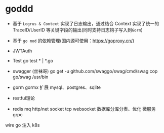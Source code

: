 # goddd

- 基于 `Logrus & Context` 实现了日志输出，通过结合 Context 实现了统一的 TraceID/UserID 等关键字段的输出(同时支持日志钩子写入到`Gorm`)
- 基于 `go mod` 的依赖管理(国内源可使用：<https://goproxy.cn/>)

- JWTAuth 

- Test  go test * | *.go
- swagger (丝袜哥)
    go get -u github.com/swaggo/swag/cmd/swag
    cop go/swag /usr/bin
- gorm 
    gormx 扩展
    mysql、postgres、sqlite

- restful理论
- redis
mq
http/net  socket tcp websocket
数据库分库分表、优化
微服务
grpc


wire  go 注入
k8s
